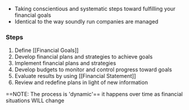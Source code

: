 - Taking conscientious and systematic steps toward fulfilling your financial goals
- Identical to the way soundly run companies are managed

### Steps
1. Define [[Financial Goals]]
2. Develop financial plans and strategies to achieve goals
3. Implement financial plans and strategies
4. Develop budgets to monitor and control progress toward goals
5. Evaluate results by using [[Financial Statement]]
6. Review and redefine plans in light of new information

==NOTE: The process is 'dynamic'==
		it happens over time as financial situations WILL change

